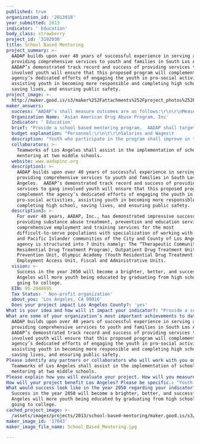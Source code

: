 ```yaml
---
published: true
organization_id: '2013018'
year_submitted: 2013
indicator: ' Education'
body_class: strawberry
project_id: '3102030'
title: School Based Mentoring
project_summary: >-
  AADAP builds upon over 40 years of successful experience in serving and
  providing comprehensive services to youth and families in South Los Angeles. 
  AADAP’s demonstrated track record and success of providing services to gang
  involved youth will ensure that this proposed program will complement the
  agency’s dedicated efforts of engaging the youth in pro-social activities,
  assisting youth in becoming more responsible and completing high school,
  saving lives, and ensuring public safety.  
project_image: >-
  http://maker.good.is/s3/maker%252Fattachments%252Fproject_photos%252Fimages%252F17043%252Fdisplay%252FSchool_Based_Mentoring.jpg=c570x385
maker_answers:
  success: "AADAP’s shall measure outcomes are as follows:\r\n\r\nMeasurable Outcome\t                                                                  Impact \r\n• Limit the number of youth that become involved in gangs \t     80% \r\n• Youth will demonstrate better decision making skills                85% \r\n• Reduce the number of youth that experiment with drugs \t     50% \r\n• Youth shall increase school attendance                                        85%\r\n• Youth shall improve in overall school academic                          80%            \r\n• Youth shall increase their self esteem                                             86%\r\n• Youth shall improve their social skills                                             85%\r\n\r\n\r\n\r\n"
  Organization Name: 'Asian American Drug Abuse Program, Inc'
  Indicator: ' Education'
  brief: "Provide a school based mentoring program.  AADAP shall target children and youth ages 7 to 15 years of age. The children and youth are identified as being at risk of failing or dropping out of school, at risk of joining a gang or using drugs.\r\n\r\n\r\nProgram Goals:\r\n1. Strengthen the social, emotional, cognitive and behavioral competencies of children living in poverty;\r\n2. Improve the children’s commitment to school and to academic achievement;\r\n3. Improve the children’s understanding of healthy standards of behavior;\r\n4. Improve each child’s resilience, self-efficacy and sense of the future; and\r\n5. Strengthen each child’s sense of self-worth.\r\n6. Help reduce the negative impact of an absent mother or father on a child’s well-being and life potential. \r\n  7. Help reduce the negative impact of poverty and other socio-economic stressors on child’s social and emotional well-being, academic performance, and ability to develop essential life competencies.\r\n8. Increase opportunities for every child’s success in school and in life. \r\n9. Help youth develop self-esteem, motivation, and self-management skills to work towards high school graduation and higher education.\r\n\r\nAADAP's School-Based Mentoring Program supports economically and educationally disadvantaged children in public elementary and middle schools with volunteer mentors who spend at least one hour per week at the school for the entire school year. The mentor and the youth meet for a one-to-one mentoring in the classroom, school library, school computer room, neighborhood community center, or other set location. They shall meet once a week to read together, play sports, play games, or simply talk about life and personal issues – just as friends do. \r\n\r\n\r\nMentoring Activities include but is not limited to the following:\r\n\r\n*  Arts and crafts\r\n*  Team Building\r\n*  Goal setting\r\n*  Conflict resolution\r\n*  Motivation\r\n*  Cultural diversity and sensitivity\r\n*  Communication skills\r\n*  Leadership development \r\n*  Self-esteem enhancement\r\n*  Career exposure/awareness\r\n*  College exposure/awareness\r\n*  Community service\r\n*  Social events or field trips\r\n\r\n\r\nThe youth we serve are some of the most disadvantaged in South Los Angeles.\r\n\r\n•\tWe are serving youth who are not attending school. \r\n•\tWe are serving youth living below the federal poverty level. \r\n•\tWe are serving youth whose parents are incarcerated.\r\n•\tWe are serving youth whose father and/or mother have abandon them.\r\n•\tWe are serving youth whose siblings have already joined gangs and/or have been in juvenile detention. \r\n•\tWe are serving youth who are teased at school because of some physical or emotional problem that is evident to their peers. \r\n•\tWe are serving youth who are not allowed to play outside after school because the neighborhood they live in is so dangerous. \r\n•\tWe are serving youth who are being raised by grandparents.\r\n•\tWe are serving youth whose father and/or mother are using drugs.\r\n•\tWe are serving youth who are giving up on school and on life.\r\n\r\nThere is hope! Research shows that well-run mentoring programs are likely to be a powerful intervention for improving the well-being and academic and life skills of disadvantaged youth. It also states that youth in mentoring programs have higher levels of functioning including higher scholastic competence and grades, fewer days of class missed, lower levels of substance abuse, more positive peer and parent relationships, and less physical aggression. \r\n\r\nYouth who participate in the program show dramatic improvements in their daily lives.\r\n\r\n•\t85% made progress in their overall school performance.\r\n•\t74% participated in class more.\r\n•\t58% improved their classroom behavior.\r\n•\t58% had a better sense and interest in the future. \r\n•\t64% developed more positive attitudes towards school.\r\n•\t64% developed higher levels of self-confidence.\r\n•\t80% avoid adolescent pregnancy; \r\n•\t84% experience higher levels of self-esteem; \r\n•\t76% do not begin using alcohol and drugs \r\n•\t62% become more aware of educational and career options; and\r\n•\t53% experience improved relationships with their peers and family members.\r\n\r\n\r\n"
  budget explanation: "Personnel:\r\n\t\r\nSalaries and Wages\t        $42,656.76 \r\nEmployment Benefits\t$10,536.22 \r\nEmployment Taxes\t        $4,393.65 \r\n\r\nTotal Personal Expenses\t$57,586.63  \r\n\r\nProgram Supplies\t        $2,000.00 \r\nProgram Events\t                $3,000.00         \r\nFood \t                                $3,000.00\r\nSubcontracts\t                $20,000.00\r\nIndirect Cost                        $13,043.00\r\n\r\nTOTAL PROJECTED BUDGET\t $100,000   "
  description: "Youth who participate in the program shall improve in the following areas and therefore benefit Los Angeles.\r\n\r\n•\t85% made progress in their overall school performance.\r\n•\t74% participated in class more.\r\n•\t58% improved their classroom behavior.\r\n•\t58% had a better sense and interest in the future. \r\n•\t64% developed more positive attitudes towards school.\r\n•\t64% developed higher levels of self-confidence.\r\n•\t80% avoid adolescent pregnancy; \r\n•\t84% experience higher levels of self-esteem; \r\n•\t76% do not begin using alcohol and drugs \r\n•\t62% become more aware of educational and career options; and\r\n•\t53% experience improved relationships with their peers and family members.\r\n"
  collaborators: >-
    Teamworks of Los Angeles shall assist in the implementation of school base
    mentoring at two middle schools.
  website: www.aadapinc.org
  description1: >-
    AADAP builds upon over 40 years of successful experience in serving and
    providing comprehensive services to youth and families in South Los
    Angeles.  AADAP’s demonstrated track record and success of providing
    services to gang involved youth will ensure that this proposed program will
    complement the agency’s dedicated efforts of engaging the youth in
    pro-social activities, assisting youth in becoming more responsible and
    completing high school, saving lives, and ensuring public safety.  
  description3: >-
    For over 40 years, AADAP, Inc., has demonstrated impressive success of
    providing substance abuse treatment, prevention and education services,
    comprehensive employment and training services for the most
    difficult-to-serve populations with specialization of working with the Asian
    and Pacific Islander communities of the City and County of Los Angeles.  The
    agency is structured into 7 Units namely: The “Therapeutic Community” (Adult
    Residential Drug Treatment Program), Outpatient Drug Treatment Unit,
    Prevention Unit, Olympic Academy (Youth Residential Drug Treatment Program),
    Employment Access Unit, Fiscal and Administrative Units.
  vision: >-
    Success in the year 2050 will become a brighter, better, and successful Los
    Angeles will more youth being educated by graduating from high school and
    going to college.
  EIN: 95-2848695
  Tax Status: ' Non-profit organization'
  about_you: 'Los Angeles, CA 90016'
  Does your project impact Los Angeles County?: 'yes'
What is your idea and how will it impact your indicator?: "Provide a school based mentoring program.  AADAP shall target children and youth ages 7 to 15 years of age. The children and youth are identified as being at risk of failing or dropping out of school, at risk of joining a gang or using drugs.\n\n\n\n\n\n\n\n\nProgram Goals:\n\n\n1. Strengthen the social, emotional, cognitive and behavioral competencies of children living in poverty;\n\n\n2. Improve the children’s commitment to school and to academic achievement;\n\n\n3. Improve the children’s understanding of healthy standards of behavior;\n\n\n4. Improve each child’s resilience, self-efficacy and sense of the future; and\n\n\n5. Strengthen each child’s sense of self-worth.\n\n\n6. Help reduce the negative impact of an absent mother or father on a child’s well-being and life potential. \n\n\n  7. Help reduce the negative impact of poverty and other socio-economic stressors on child’s social and emotional well-being, academic performance, and ability to develop essential life competencies.\n\n\n8. Increase opportunities for every child’s success in school and in life. \n\n\n9. Help youth develop self-esteem, motivation, and self-management skills to work towards high school graduation and higher education.\n\n\n\n\n\nAADAP's School-Based Mentoring Program supports economically and educationally disadvantaged children in public elementary and middle schools with volunteer mentors who spend at least one hour per week at the school for the entire school year. The mentor and the youth meet for a one-to-one mentoring in the classroom, school library, school computer room, neighborhood community center, or other set location. They shall meet once a week to read together, play sports, play games, or simply talk about life and personal issues — just as friends do. \n\n\n\n\n\n\n\n\nMentoring Activities include but is not limited to the following:\n\n\n\n\n\n*  Arts and crafts\n\n\n*  Team Building\n\n\n*  Goal setting\n\n\n*  Conflict resolution\n\n\n*  Motivation\n\n\n*  Cultural diversity and sensitivity\n\n\n*  Communication skills\n\n\n*  Leadership development \n\n\n*  Self-esteem enhancement\n\n\n*  Career exposure/awareness\n\n\n*  College exposure/awareness\n\n\n*  Community service\n\n\n*  Social events or field trips\n\n\n\n\n\n\n\n\nThe youth we serve are some of the most disadvantaged in South Los Angeles.\n\n\n\n\n\n*\tWe are serving youth who are not attending school. \n\n\n*\tWe are serving youth living below the federal poverty level. \n\n\n*\tWe are serving youth whose parents are incarcerated.\n\n\n*\tWe are serving youth whose father and/or mother have abandon them.\n\n\n*\tWe are serving youth whose siblings have already joined gangs and/or have been in juvenile detention. \n\n\n*\tWe are serving youth who are teased at school because of some physical or emotional problem that is evident to their peers. \n\n\n*\tWe are serving youth who are not allowed to play outside after school because the neighborhood they live in is so dangerous. \n\n\n*\tWe are serving youth who are being raised by grandparents.\n\n\n*\tWe are serving youth whose father and/or mother are using drugs.\n\n\n*\tWe are serving youth who are giving up on school and on life.\n\n\n\n\n\nThere is hope! Research shows that well-run mentoring programs are likely to be a powerful intervention for improving the well-being and academic and life skills of disadvantaged youth. It also states that youth in mentoring programs have higher levels of functioning including higher scholastic competence and grades, fewer days of class missed, lower levels of substance abuse, more positive peer and parent relationships, and less physical aggression. \n\n\n\n\n\nYouth who participate in the program show dramatic improvements in their daily lives.\n\n\n\n\n\n*\t85% made progress in their overall school performance.\n\n\n*\t74% participated in class more.\n\n\n*\t58% improved their classroom behavior.\n\n\n*\t58% had a better sense and interest in the future. \n\n\n*\t64% developed more positive attitudes towards school.\n\n\n*\t64% developed higher levels of self-confidence.\n\n\n*\t80% avoid adolescent pregnancy; \n\n\n*\t84% experience higher levels of self-esteem; \n\n\n*\t76% do not begin using alcohol and drugs \n\n\n*\t62% become more aware of educational and career options; and\n\n\n*\t53% experience improved relationships with their peers and family members.\n\n\n\n\n\n\n\n\n"
What are some of your organization’s most important achievements to date?: >-
  AADAP builds upon over 40 years of successful experience in serving and
  providing comprehensive services to youth and families in South Los Angeles. 
  AADAP’s demonstrated track record and success of providing services to gang
  involved youth will ensure that this proposed program will complement the
  agency’s dedicated efforts of engaging the youth in pro-social activities,
  assisting youth in becoming more responsible and completing high school,
  saving lives, and ensuring public safety.  
Please identify any partners or collaborators who will work with you on this project.: >-
  Teamworks of Los Angeles shall assist in the implementation of school base
  mentoring at two middle schools.
Please explain how you will evaluate your project. How will you measure success?: "AADAP’s shall measure outcomes are as follows:\n\n\n\n\n\nMeasurable Outcome\t                                                                  Impact \n\n\n* Limit the number of youth that become involved in gangs \t     80% \n\n\n* Youth will demonstrate better decision making skills                85% \n\n\n* Reduce the number of youth that experiment with drugs \t     50% \n\n\n* Youth shall increase school attendance                                        85%\n\n\n* Youth shall improve in overall school academic                          80%            \n\n\n* Youth shall increase their self esteem                                             86%\n\n\n* Youth shall improve their social skills                                             85%\n\n\n\n\n\n\n\n\n\n\n\n"
How will your project benefit Los Angeles? Please be specific.: "Youth who participate in the program shall improve in the following areas and therefore benefit Los Angeles.\n\n\n\n\n\n*\t85% made progress in their overall school performance.\n\n\n*\t74% participated in class more.\n\n\n*\t58% improved their classroom behavior.\n\n\n*\t58% had a better sense and interest in the future. \n\n\n*\t64% developed more positive attitudes towards school.\n\n\n*\t64% developed higher levels of self-confidence.\n\n\n*\t80% avoid adolescent pregnancy; \n\n\n*\t84% experience higher levels of self-esteem; \n\n\n*\t76% do not begin using alcohol and drugs \n\n\n*\t62% become more aware of educational and career options; and\n\n\n*\t53% experience improved relationships with their peers and family members.\n\n\n"
What would success look like in the year 2050 regarding your indicator?: >-
  Success in the year 2050 will become a brighter, better, and successful Los
  Angeles will more youth being educated by graduating from high school and
  going to college.
cached_project_image: >-
  /assets/images/projects/2013/school-based-mentoring/maker.good.is/s3/maker%252Fattachments%252Fproject_photos%252Fimages%252F17043%252Fdisplay%252FSchool_Based_Mentoring.jpg=c570x385.jpg
maker_image_id: '17043'
maker_image_file_name: School_Based_Mentoring.jpg

---
```

